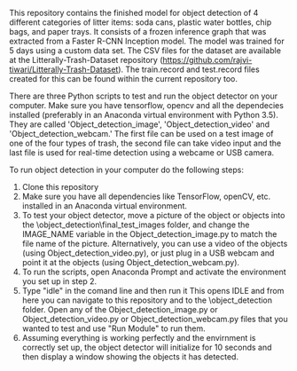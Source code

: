 This repository contains the finished model for object detection of 4 different categories of litter items: soda cans, plastic water bottles, chip bags, and paper trays. It consists of a frozen inference graph that was extracted from a Faster R-CNN Inception model. The model was trained for 5 days using a custom data set. The CSV files for the dataset are available at the Litterally-Trash-Dataset repository (https://github.com/rajvi-tiwari/Litterally-Trash-Dataset). The train.record and test.record files created for this can be found within the current repository too.

There are three Python scripts to test and run the object detector on your computer. Make sure you have tensorflow, opencv and all the dependecies installed (preferably in an Anaconda virtual environment with Python 3.5). They are called 'Object_detection_image', 'Object_detection_video' and 'Object_detection_webcam.' The first file can be used on a test image of one of the four types of trash, the second file can take video input and the last file is used for real-time detection using a webcame or USB camera.

To run object detection in your computer do the following steps:
1) Clone this repository 
2) Make sure you have all dependencies like TensorFlow, openCV, etc. installed in an Anaconda virtual environment.
3) To test your object detector, move a picture of the object or objects into the \object_detection\final_test_images folder, and change the IMAGE_NAME variable in the Object_detection_image.py to match the file name of the picture. Alternatively, you can use a video of the objects (using Object_detection_video.py), or just plug in a USB webcam and point it at the objects (using Object_detection_webcam.py).
4) To run the scripts, open Anaconda Prompt and activate the environment you set up in step 2.
5) Type "idle" in the comand line and then run it This opens IDLE and from here you can navigate to this repository and to the \object_detection folder. Open any of the  Object_detection_image.py or Object_detection_video.py or Object_detection_webcam.py files that you wanted to test and use "Run Module" to run them.
6) Assuming everything is working perfectly and the envirnment is correctly set up, the object detector will initialize for 10 seconds and then display a window showing the objects it has detected.
